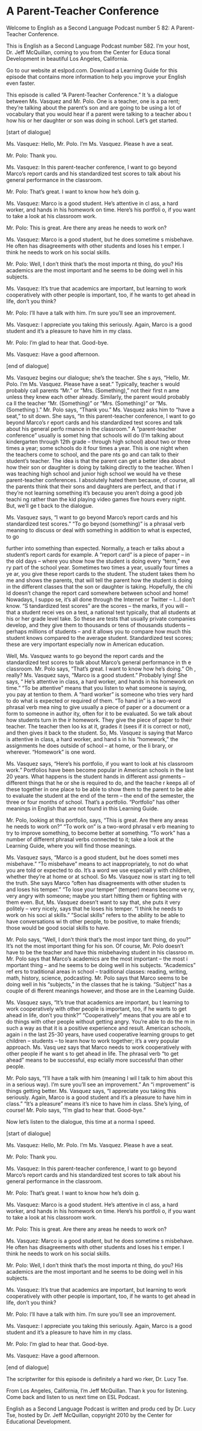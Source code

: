 # A Parent-Teacher Conference

Welcome to English as a Second Language Podcast number 5 82: A Parent- Teacher Conference. 

This is English as a Second Language Podcast number 582.  I’m your host, Dr. Jeff McQuillan, coming to you from the Center for Educa tional Development in beautiful Los Angeles, California. 

Go to our website at eslpod.com.  Download a Learning Guide for this episode that contains more information to help you improve your English even faster. 

This episode is called “A Parent-Teacher Conference.”  It ’s a dialogue between Ms. Vasquez and Mr. Polo.  One is a teacher, one is a pa rent; they’re talking about the parent’s son and are going to be using a lot  of vocabulary that you would hear if a parent were talking to a teacher abou t how his or her daughter or son was doing in school.  Let’s get started. 

[start of dialogue] 

Ms. Vasquez:  Hello, Mr. Polo.  I’m Ms. Vasquez.  Please h ave a seat. 

Mr. Polo:  Thank you. 

Ms. Vasquez:  In this parent-teacher conference, I want to  go beyond Marco’s report cards and his standardized test scores to talk about  his general performance in the classroom.   

Mr. Polo:  That’s great.  I want to know how he’s doin g. 

Ms. Vasquez:  Marco is a good student.  He’s attentive in cl ass, a hard worker, and hands in his homework on time.  Here’s his portfoli o, if you want to take a look at his classroom work. 

Mr. Polo:  This is great.  Are there any areas he needs to work on? 

Ms. Vasquez:  Marco is a good student, but he does sometime s misbehave.  He often has disagreements with other students and loses his t emper.  I think he needs to work on his social skills. 

 Mr. Polo:  Well, I don’t think that’s the most importa nt thing, do you?  His academics are the most important and he seems to be doing  well in his subjects. 

Ms. Vasquez:  It’s true that academics are important, but  learning to work cooperatively with other people is important, too, if he wants to get ahead in life, don’t you think? 

Mr. Polo:  I’ll have a talk with him.  I’m sure you’ll  see an improvement. 

Ms. Vasquez:  I appreciate you taking this seriously.  Again,  Marco is a good student and it’s a pleasure to have him in my class. 

Mr. Polo:  I’m glad to hear that.  Good-bye. 

Ms. Vasquez:  Have a good afternoon. 

[end of dialogue] 

Ms. Vasquez begins our dialogue; she’s the teacher.  She s ays, “Hello, Mr. Polo. I’m Ms. Vasquez.  Please have a seat.”  Typically, teacher s would probably call parents “Mr.” or “Mrs. (Something),” not their first n ame unless they knew each other already.  Similarly, the parent would probably ca ll the teacher “Mr. (Something)” or “Mrs. (Something)” or “Ms. (Something ).”  Mr. Polo says, “Thank you.”  Ms. Vasquez asks him to “have a seat,” to sit down.  She says, “In this parent-teacher conference, I want to go beyond Marco’s r eport cards and his standardized test scores and talk about his general perfo rmance in the classroom.”  A “parent-teacher conference” usually is somet hing that schools will do (I’m talking about kindergarten through 12th grade  – through high school) about two or three times a year; some schools do it four  times a year.  This is one night when the teachers come to school, and the pare nts go and can talk to their student’s teacher.  The idea is that the parent can get a better idea about how their son or daughter is doing by talking directly to  the teacher.  When I was teaching high school and junior high school we would ha ve these parent-teacher conferences.  I absolutely hated them because, of course, all the parents think that their sons and daughters are perfect, and that i f they’re not learning something it’s because you aren’t doing a good job teachi ng rather than the kid playing video games five hours every night.  But, we’ll ge t back to the dialogue. 

Ms. Vasquez says, “I want to go beyond Marco’s report cards and his standardized test scores.”  “To go beyond (something)” is a phrasal verb meaning to discuss or deal with something in addition to  what is expected, to go  

 further into something than expected.  Normally, a teach er talks about a student’s report cards for example.  A “report card” is a piece of  paper – in the old days – where you show how the student is doing every “term,” eve ry part of the school year.  Sometimes two times a year, usually four times a ye ar, you give these report cards to the student.  The student takes them ho me and shows the parents, that will tell the parent how the student is doing in the different classes that the son or daughter is taking.  Hopefully, the chi ld doesn’t change the report card somewhere between school and home!  Nowadays, I suppo se, it’s all done through the Internet or Twitter – I…I don’t know.  “S tandardized test scores” are the scores – the marks, if you will – that a student recei ves on a test, a national test typically, that all students at his or her grade level  take.  So these are tests that usually private companies develop, and they give them  to thousands or tens of thousands students – perhaps millions of students – and it allows you to compare how much this student knows compared to the average  student. Standardized test scores; these are very important especially now in American education. 

Well, Ms. Vasquez wants to go beyond the report cards and the standardized test scores to talk about Marco’s general performance in th e classroom.  Mr. Polo says, “That’s great.  I want to know how he’s doing.”  Oh , really?  Ms. Vasquez says, “Marco is a good student.”  Probably lying!  She says, “ He’s attentive in class, a hard worker, and hands in his homework on time.”   “To be attentive” means that you listen to what someone is saying, you pay at tention to them.  A “hard worker” is someone who tries very hard to do what is expected or required of them.  “To hand in” is a two-word phrasal verb mea ning to give usually a piece of paper or a document or a form to someone in author ity, often for it to be evaluated.  So we talk about how students turn in the ir homework.  They give the piece of paper to their teacher.  The teacher then loo ks at it, grades it (sees if it is correct or not), and then gives it back to the student.  So, Ms. Vasquez is saying that Marco is attentive in class, a hard worker, and hand s in his “homework,” the assignments he does outside of school – at home, or the li brary, or wherever. “Homework” is one word.   

Ms. Vasquez says, “Here’s his portfolio, if you want to look at his classroom work.”  Portfolios have been become popular in American schools in the last 20 years.  What happens is the student hands in different assi gnments – different things that he or she is required to do, and the teache r keeps all of these together in one place to be able to show them to the parent to be able to evaluate the student at the end of the term – the end of the semester, the three or four months of school.  That’s a portfolio.  “Portfolio” has other meanings in English that are not found in this Learning Guide.  

 Mr. Polo, looking at this portfolio, says, “This is great.   Are there any areas he needs to work on?”  “To work on” is a two-word phrasal v erb meaning to try to improve something, to become better at something.  “To work” has a number of different phrasal verbs connected to it; take a look at the Learning Guide, where you will find those meanings. 

Ms. Vasquez says, “Marco is a good student, but he does someti mes misbehave.”  “To misbehave” means to act inappropriately, to not do what you are told or expected to do.  It’s a word we use especiall y with children, whether they’re at home or at school.  So Ms. Vasquez now is start ing to tell the truth. She says Marco “often has disagreements with other studen ts and loses his temper.”  “To lose your temper” (temper) means become ve ry, very angry with someone; maybe you start hitting them or fighting with them even.  But, Ms. Vasquez doesn’t want to say that, she puts it very politely – very nicely, says that he loses his temper.  “I think he needs to work on his soci al skills.”  “Social skills” refers to the ability to be able to have conversations wi th other people, to be positive, to make friends; those would be good social skills to have. 

Mr. Polo says, “Well, I don’t think that’s the most impor tant thing, do you?”  It’s not the most important thing for his son.  Of course, Mr. Polo doesn’t have to be the teacher and have this misbehaving student in his classroo m.  Mr. Polo says that Marco’s academics are the most important – the most i mportant thing – and he seems to be doing well in his subjects.  “Academics” ref ers to traditional areas in school – traditional classes: reading, writing, math, history, science, podcasting.  Mr. Polo says that Marco seems to be doing well in his “subjects,” in the classes that he is taking.  “Subject” has a couple of di fferent meanings however, and those are in the Learning Guide. 

Ms. Vasquez says, “It’s true that academics are important, bu t learning to work cooperatively with other people is important, too, if he wants to get ahead in life, don’t you think?”  “Cooperatively” means that you are abl e to do things with other people without getting angry.  You’re able to do the m in such a way as that it is a positive experience and result.  American schools, again i n the last 25-30 years, have used cooperative learning groups to get children –  students – to learn how to work together; it’s a very popular approach.  Ms. Vasq uez says that Marco needs to work cooperatively with other people if he want s to get ahead in life. The phrasal verb  “to get ahead” means to be successful, esp ecially more successful than other people. 

 Mr. Polo says, “I’ll have a talk with him (meaning I wil l talk to him about this in a serious way).  I’m sure you’ll see an improvement.”  An “i mprovement” is things getting better.  Ms. Vasquez says, “I appreciate you taking this seriously.  Again, Marco is a good student and it’s a pleasure to have him in class.”  “It’s a pleasure” means it’s nice to have him in class.  She’s lying,  of course!  Mr. Polo says, “I’m glad to hear that.  Good-bye.” 

Now let’s listen to the dialogue, this time at a norma l speed. 

[start of dialogue] 

Ms. Vasquez:  Hello, Mr. Polo.  I’m Ms. Vasquez.  Please h ave a seat. 

Mr. Polo:  Thank you. 

Ms. Vasquez:  In this parent-teacher conference, I want to  go beyond Marco’s report cards and his standardized test scores to talk about  his general performance in the classroom.   

Mr. Polo:  That’s great.  I want to know how he’s doin g. 

Ms. Vasquez:  Marco is a good student.  He’s attentive in cl ass, a hard worker, and hands in his homework on time.  Here’s his portfoli o, if you want to take a look at his classroom work. 

Mr. Polo:  This is great.  Are there any areas he needs to work on? 

Ms. Vasquez:  Marco is a good student, but he does sometime s misbehave.  He often has disagreements with other students and loses his t emper.  I think he needs to work on his social skills. 

Mr. Polo:  Well, I don’t think that’s the most importa nt thing, do you?  His academics are the most important and he seems to be doing  well in his subjects. 

Ms. Vasquez:  It’s true that academics are important, but  learning to work cooperatively with other people is important, too, if he wants to get ahead in life, don’t you think? 

Mr. Polo:  I’ll have a talk with him.  I’m sure you’ll  see an improvement. 

 Ms. Vasquez:  I appreciate you taking this seriously.  Again,  Marco is a good student and it’s a pleasure to have him in my class. 

Mr. Polo:  I’m glad to hear that.  Good-bye. 

Ms. Vasquez:  Have a good afternoon. 

[end of dialogue] 

The scriptwriter for this episode is definitely a hard wo rker, Dr. Lucy Tse.   

From Los Angeles, California, I’m Jeff McQuillan.  Than k you for listening.  Come back and listen to us next time on ESL Podcast. 

English as a Second Language Podcast is written and produ ced by Dr. Lucy Tse, hosted by Dr. Jeff McQuillan, copyright 2010 by the Center  for Educational Development.

